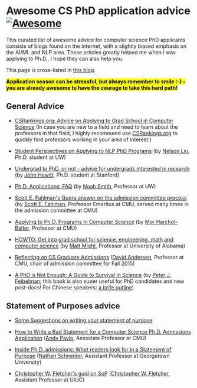 # Awesome CS PhD application advice [![Awesome](https://awesome.re/badge.svg)](https://awesome.re)
This curated list of awesome advice for computer science PhD applicants consists of blogs found on the internet, with a slightly biased emphasis on the AI/ML and NLP area. These articles greatly helped me when I was applying to Ph.D., I hope they can also help you.

This page is cross-listed in [this blog](https://jedyang.com/post/list-of-awesome-cs-phd-application-advice/).

<mark>**Application season can be stressful, but always remember to smile :-) - you are already awesome to have the courage to take this hard path!**</mark>

## General Advice

- [CSRankings.org: Advice on Applying to Grad School in Computer Science](http://csrankings.org/advice.html) (In case you are new to a field and need to learn about the professors in that field, I highly recommend use [CSRankings.org](http://csrankings.org/) to quickly find professors working in your area of interest.)

- [Student Perspectives on Applying to NLP PhD Programs](https://blog.nelsonliu.me/2019/10/24/student-perspectives-on-applying-to-nlp-phd-programs/) (by [Nelson Liu](https://cs.stanford.edu/~nfliu/), Ph.D. student at UW)

- [Undergrad to PhD, or not - advice for undergrads interested in research](https://nlp.stanford.edu//~johnhew//undergrad-researchers.html) (by [John Hewitt](https://nlp.stanford.edu//~johnhew//), Ph.D. student at Stanford)

- [Ph.D. Applications: FAQ](https://docs.google.com/document/d/1lT-bsIP0GKfh8l5sQnM2hCzzR9prt-QLx16rimUOdIM/edit) (by [Noah Smith](https://nasmith.github.io/), Professor at UW)

- [Scott E. Fahlman's Quora answer on the admission committee process](https://www.quora.com/What-does-the-admissions-committee-process-for-graduate-school-look-like-Do-you-sit-in-a-room-and-all-discuss-the-same-candidate-at-the-same-time-or-is-it-more-of-an-individual-process-with-opinions-aggregated-at-the-end) (by [Scott E. Fahlman](http://www.cs.cmu.edu/~sef/), Professor Emeritus at CMU, served many times in the admission committee at CMU)

- [Applying to Ph.D. Programs in Computer Science](http://www.cs.cmu.edu/~harchol/gradschooltalk.pdf) (by [Mor Harchol-Balter](https://www.cs.cmu.edu/~harchol/), Professor at CMU)

- [HOWTO: Get into grad school for science, engineering, math and computer science](https://matt.might.net/articles/how-to-apply-and-get-in-to-graduate-school-in-science-mathematics-engineering-or-computer-science/) (by [Matt Might](https://matt.might.net/), Professor at University of Alabama)

- [Reflecting on CS Graduate Admissions](https://da-data.blogspot.com/2015/03/reflecting-on-cs-graduate-admissions.html) ([David Andersen](http://www.cs.cmu.edu/~dga/), Professor at CMU, chair of admission committee for Fall 2015)

- [A PhD is Not Enough: A Guide to Survival in Science](https://biomath.usu.edu/files/Peter_J._Feibelman_A_PhD_Is_Not_Enough.pdf) (by [Peter J. Feibelman](https://scholar.google.com/citations?user=SBfRqnEAAAAJ); this book is also super useful for PhD candidates and new post-docs! For Chinese speakers: [a brife outline](http://blog.sciencenet.cn/blog-71964-237087.html))

## Statement of Purposes advice

- [Some Suggestions on writing your statement of purpose](https://www.cc.gatech.edu/fce/people/jmankoff/gradschool/sops.html)

- [How to Write a Bad Statement for a Computer Science Ph.D. Admissions Application](https://www.cs.cmu.edu/~pavlo/blog/2015/10/how-to-write-a-bad-statement-for-a-computer-science-phd-admissions-application.html) ([Andy Pavlo](https://www.cs.cmu.edu/~pavlo/), Associate Professor at CMU)

- [Inside Ph.D. admissions: What readers look for in a Statement of Purpose](https://nschneid.medium.com/inside-ph-d-admissions-what-readers-look-for-in-a-statement-of-purpose-3db4e6081f80) ([Nathan Schneider](http://people.cs.georgetown.edu/nschneid/), Assistant Professor at Georgetown University)

- [Christopher W. Fletcher's guid on SoP](http://cwfletcher.net/Pages/SoP.php) ([Christopher W. Fletcher](http://cwfletcher.net/), Assistant Professor at UIUC)
